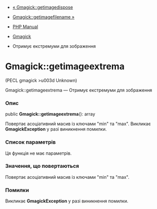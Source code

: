 - [« Gmagick::getimagedispose](gmagick.getimagedispose.md)
- [Gmagick::getimagefilename »](gmagick.getimagefilename.md)

- [PHP Manual](index.md)
- [Gmagick](class.gmagick.md)
- Отримує екстремуми для зображення

# Gmagick::getimageextrema

(PECL gmagick \>u003d Unknown)

Gmagick::getimageextrema — Отримує екстремуми для зображення

### Опис

public **Gmagick::getimageextrema**(): array

Повертає асоціативний масив із ключами "min" та "max". Викликає
**GmagickException** у разі виникнення помилки.

### Список параметрів

Ця функція не має параметрів.

### Значення, що повертаються

Повертає асоціативний масив із ключами "min" та "max".

### Помилки

Викликає **GmagickException** у разі виникнення помилки.
